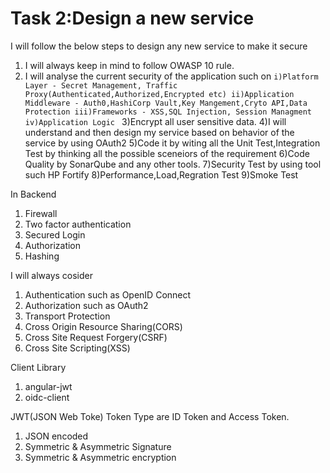 # Task 2:Design a new service
I will follow the below steps to design any new service to make it secure

1) I will always keep in mind to follow OWASP 10 rule.
2) I will analyse the current  security of the application such on 
`i)Platform Layer - Secret Management, Traffic Proxy(Authenticated,Authorized,Encrypted etc)
 ii)Application Middleware - Auth0,HashiCorp Vault,Key Mangement,Cryto API,Data Protection
 iii)Frameworks - XSS,SQL Injection, Session Managment
 iv)Application Logic `
3)Encrypt all user sensitive data.
4)I will understand and then design my service based on behavior of the service by using OAuth2
5)Code it by witing all the Unit Test,Integration Test by thinking all the possible sceneiors of the requirement
6)Code Quality by SonarQube and any other tools.
7)Security Test by using tool such HP Fortify
8)Performance,Load,Regration Test
9)Smoke Test

In Backend
1) Firewall
2) Two factor authentication
3) Secured Login
4) Authorization
5) Hashing

I will always cosider
1) Authentication such as OpenID Connect
2) Authorization such as OAuth2
3) Transport Protection
4) Cross Origin Resource Sharing(CORS)
5) Cross Site Request Forgery(CSRF)
6) Cross Site Scripting(XSS)

Client Library
1) angular-jwt
2) oidc-client

JWT(JSON Web Toke) Token Type are ID Token and Access Token.
1) JSON encoded
2) Symmetric & Asymmetric Signature
3) Symmetric & Asymmetric encryption




